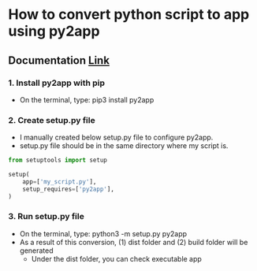 # How to convert python script to app using py2app
## Documentation [Link](https://py2app.readthedocs.io/en/latest/command-line.html)
### 1. Install py2app with pip
- On the terminal, type: pip3 install py2app

### 2. Create setup.py file
- I manually created below setup.py file to configure py2app.
- setup.py file should be in the same directory where my script is.
```python
from setuptools import setup

setup(
    app=['my_script.py'],
    setup_requires=['py2app'],
)
```

### 3. Run setup.py file
- On the terminal, type: python3 -m setup.py py2app
- As a result of this conversion, (1) dist folder and (2) build folder will be generated
  - Under the dist folder, you can check executable app 
